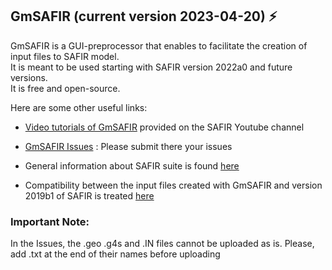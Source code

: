 ## GmSAFIR (current version 2023-04-20) ⚡
GmSAFIR is a GUI-preprocessor that enables to facilitate the creation of input files to SAFIR model.   
It is meant to be used starting with SAFIR version 2022a0 and future versions.  
It is free and open-source.  

Here are some other useful links:

- [Video tutorials of GmSAFIR](https://www.youtube.com/channel/UC0E-fNxuxk0pQORHy89Lw6g/videos) provided on the SAFIR Youtube channel

- [GmSAFIR Issues](https://github.com/gmsafir/gmsafir/issues) : Please submit there your issues

- General information about SAFIR suite is found [here](https://www.uee.uliege.be/cms/c_4016387/fr/ueenew-ressources-sur-safir)  

- Compatibility between the input files created with GmSAFIR and version 2019b1 of SAFIR is treated [here](https://www.uee.uliege.be/upload/docs/application/pdf/2022-02/safir_prior_versions_-_gmsafir_compatibility.pdf)
  
### Important Note: 
In the Issues, the .geo .g4s and .IN files cannot be uploaded as is. Please, add .txt at the end of their names before uploading

<!--
**gmsafir/gmsafir** is a ✨ _special_ ✨ repository because its `README.md` (this file) appears on your GitHub profile.

Here are some ideas to get you started:

- 🔭 I’m currently working on ...
- 🌱 I’m currently learning ...
- 👯 I’m looking to collaborate on ...
- 🤔 I’m looking for help with ...
- 💬 Ask me about ...
- 📫 How to reach me: ...
- 😄 Pronouns: ...
- ⚡ Fun fact: ...
-->
